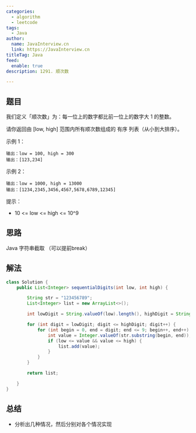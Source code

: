 ```yaml
---
categories:
  - algorithm
  - leetcode
tags:
  - Java
author: 
  name: JavaInterview.cn
  link: https://JavaInterview.cn
titleTag: Java
feed:
  enable: true
description: 1291. 顺次数

---
```


## 题目

我们定义「顺次数」为：每一位上的数字都比前一位上的数字大 1 的整数。

请你返回由 [low, high] 范围内所有顺次数组成的 有序 列表（从小到大排序）。



示例 1：

    输出：low = 100, high = 300
    输出：[123,234]
示例 2：

    输出：low = 1000, high = 13000
    输出：[1234,2345,3456,4567,5678,6789,12345]


提示：

* 10 <= low <= high <= 10^9
 
## 思路

Java 字符串截取 （可以提前break）


## 解法
```java
class Solution {
    public List<Integer> sequentialDigits(int low, int high) {

        String str = "123456789";
        List<Integer> list = new ArrayList<>();

        int lowDigit = String.valueOf(low).length(), highDigit = String.valueOf(high).length();

        for (int digit = lowDigit; digit <= highDigit; digit++) {
            for (int begin = 0, end = digit; end <= 9; begin++, end++) {
                int value = Integer.valueOf(str.substring(begin, end));
                if (low <= value && value <= high) {
                    list.add(value);
                }
            }
        }

        return list;

    }
}

```

## 总结

- 分析出几种情况，然后分别对各个情况实现 
